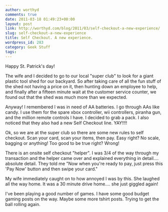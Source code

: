 ```yaml
---
author: worthyd
comments: true
date: 2011-03-18 01:49:23+00:00
layout: post
link: http://worthyd.com/blog/2011/03/self-checkout-a-new-experience/
slug: self-checkout-a-new-experience
title: Self Checkout. A new experience.
wordpress_id: 283
category: Geek Stuff 
tags: 
---
```


Happy St. Patrick's day!

The wife and I decided to go to our local "super club" to look for a giant plastic tool shed for our backyard. So after taking care of all the fun stuff of the shed not having a price on it, then hunting down an employee to help, and finally after a fifteen minute wait at the customer service counter, we found out that the shed was much more than we expected. 

Anyway! I remembered I was in need of AA batteries.  I go through AAs like candy.  I use them for the spare xbox controller, wii controllers, piranha gun, and the million remote controls I have. I decided to grab a pack. I also noticed that they also had a new Self Checkout line. YAY!!!!

Ok, so we are at the super club so there are some new rules to self checkout.  Scan your card, scan your items, then pay. Easy right? No scale, bagging or anything!  Too good to be true right? Wrong!

There is an onsite self checkout "helper".  I was 3/4 of the way through my transaction and the helper came over and explained everything in detail.... absolute detail. They told me "Now when you're ready to pay, just press this 'Pay Now' button and then swipe your card."

My wife immediately caught on to how annoyed I was by this. She laughed all the way home.  It was a 30 minute drive home.... she just giggled again! 

I've been playing a good number of games. I have some good budget gaming posts on the way. Maybe some more tshirt posts. Trying to get the ball rolling again.
